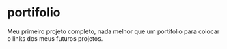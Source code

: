# portifolio
 Meu primeiro projeto completo, nada melhor que um portifolio para colocar o links dos meus futuros projetos.
